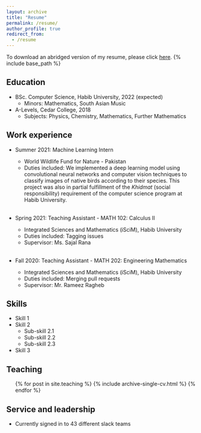 ```yaml
---
layout: archive
title: "Resume"
permalink: /resume/
author_profile: true
redirect_from:
  - /resume
---
```


To download an abridged version of my resume, please click [here](/files/m-usaidrehman-resume.pdf).
{% include base_path %}
## Education
* BSc. Computer Science, Habib University, 2022 (expected)
  * Minors: Mathematics, South Asian Music 
* A-Levels, Cedar College, 2018 
  * Subjects: Physics, Chemistry, Mathematics, Further Mathematics 

## Work experience

* Summer 2021: Machine Learning Intern
  * World Wildlife Fund for Nature - Pakistan
  * Duties included: We implemented a deep learning model using convolutional neural networks and computer vision techniques to classify images of native birds according to their species. This project was also in partial fulfillment of the _Khidmat_ (social responsibility) requirement of the computer science program at Habib University.
  
  <br />
* Spring 2021: Teaching Assistant - MATH 102: Calculus II
  * Integrated Sciences and Mathematics (iSciM), Habib University
  * Duties included: Tagging issues
  * Supervisor: Ms. Sajal Rana

  <br />
* Fall 2020: Teaching Assistant - MATH 202: Engineering Mathematics
  * Integrated Sciences and Mathematics (iSciM), Habib University
  * Duties included: Merging pull requests
  * Supervisor: Mr. Rameez Ragheb
  
## Skills

* Skill 1
* Skill 2
  * Sub-skill 2.1
  * Sub-skill 2.2
  * Sub-skill 2.3
* Skill 3

## Teaching

  <ul>{% for post in site.teaching %}
    {% include archive-single-cv.html %}
  {% endfor %}</ul>
  
## Service and leadership

* Currently signed in to 43 different slack teams
